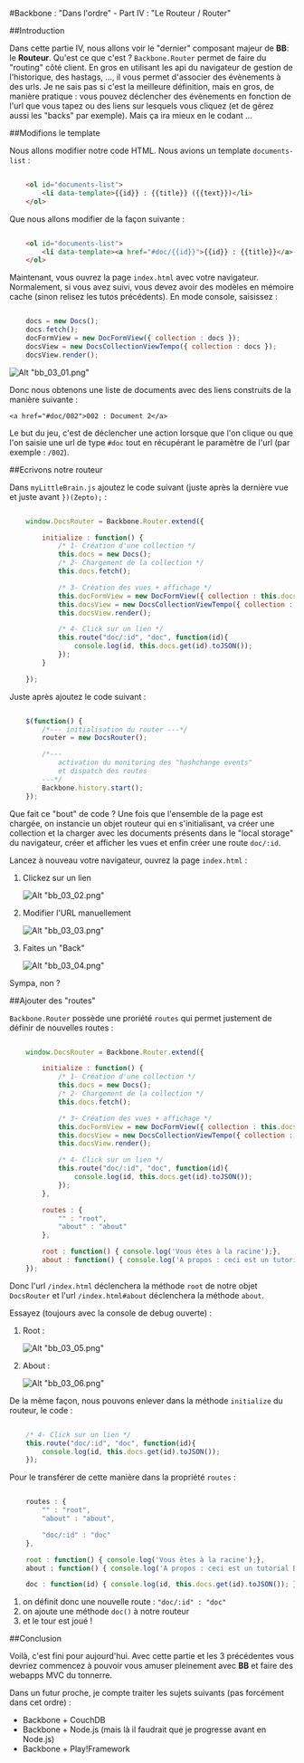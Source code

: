#Backbone : "Dans l'ordre" - Part IV : "Le Routeur / Router"

##Introduction

Dans cette partie IV, nous allons voir le "dernier" composant majeur de **BB**: le **Routeur**.
Qu'est ce que c'est ? `Backbone.Router` permet de faire du "routing" côté client. En gros en utilisant les api du navigateur de gestion de l'historique, des hastags, ..., il vous permet d'associer des évènements à des urls. Je ne sais pas si c'est la meilleure définition, mais en gros, de manière pratique : vous pouvez déclencher des évènements en fonction de l'url que vous tapez ou des liens sur lesquels vous cliquez (et de gérez aussi les "backs" par exemple).
Mais ça ira mieux en le codant ...

##Modifions le template

Nous allons modifier notre code HTML. Nous avions un template `documents-list` :

~~~ html

    <ol id="documents-list">
        <li data-template>{{id}} : {{title}} ({{text}})</li>
    </ol>

~~~

Que nous allons modifier de la façon suivante :

~~~ html

    <ol id="documents-list">
        <li data-template><a href="#doc/{{id}}">{{id}} : {{title}}</a> ({{text}})</li>
    </ol>

~~~

Maintenant, vous ouvrez la page `index.html` avec votre navigateur. Normalement, si vous avez suivi, vous devez avoir des modèles en mémoire cache (sinon relisez les tutos précédents).
En mode console, saisissez :

~~~ javascript

    docs = new Docs();
    docs.fetch();
    docFormView = new DocFormView({ collection : docs });
    docsView = new DocsCollectionViewTempo({ collection : docs });
    docsView.render();

~~~

![Alt "bb_03_01.png"](https://github.com/k33g/articles/raw/master/res/bb_03_01.png)

Donc nous obtenons une liste de documents avec des liens construits de la manière suivante : 

`<a href="#doc/002">002 : Document 2</a>`

Le but du jeu, c'est de déclencher une action lorsque que l'on clique ou que l'on saisie une url de type `#doc` tout en récupérant le paramètre de l'url (par exemple : `/002`).

##Ecrivons notre routeur

Dans `myLittleBrain.js` ajoutez le code suivant (juste après la dernière vue et juste avant `})(Zepto);` :

~~~ javascript

    window.DocsRouter = Backbone.Router.extend({

        initialize : function() {
            /* 1- Création d'une collection */
            this.docs = new Docs();
            /* 2- Chargement de la collection */
            this.docs.fetch();

            /* 3- Création des vues + affichage */
            this.docFormView = new DocFormView({ collection : this.docs });
            this.docsView = new DocsCollectionViewTempo({ collection : this.docs });
            this.docsView.render();

            /* 4- Click sur un lien */
            this.route("doc/:id", "doc", function(id){
                console.log(id, this.docs.get(id).toJSON());
            });
        }

    });

~~~


Juste après ajoutez le code suivant :

~~~ javascript

    $(function() {
        /*--- initialisation du router ---*/
        router = new DocsRouter();

        /*---
            activation du monitoring des "hashchange events"
            et dispatch des routes
        ---*/
        Backbone.history.start();
    });

~~~

Que fait ce "bout" de code ? Une fois que l'ensemble de la page est chargée, on instancie un objet routeur qui en s'initialisant, va créer une collection et la charger avec les documents présents dans le "local storage" du navigateur, créer et afficher les vues et enfin créer une route `doc/:id`.

Lancez à nouveau votre navigateur, ouvrez la page `index.html` :

1. Clickez sur un lien

    ![Alt "bb_03_02.png"](https://github.com/k33g/articles/raw/master/res/bb_03_02.png)

2. Modifier l'URL manuellement

    ![Alt "bb_03_03.png"](https://github.com/k33g/articles/raw/master/res/bb_03_03.png)

3. Faites un "Back"

    ![Alt "bb_03_04.png"](https://github.com/k33g/articles/raw/master/res/bb_03_04.png)

Sympa, non ?


##Ajouter des "routes"


`Backbone.Router` possède une proriété `routes` qui permet justement de définir de nouvelles routes :

~~~ javascript

    window.DocsRouter = Backbone.Router.extend({

        initialize : function() {
            /* 1- Création d'une collection */
            this.docs = new Docs();
            /* 2- Chargement de la collection */
            this.docs.fetch();

            /* 3- Création des vues + affichage */
            this.docFormView = new DocFormView({ collection : this.docs });
            this.docsView = new DocsCollectionViewTempo({ collection : this.docs });
            this.docsView.render();

            /* 4- Click sur un lien */
            this.route("doc/:id", "doc", function(id){
                console.log(id, this.docs.get(id).toJSON());
            });
        },

        routes : {
            "" : "root",
            "about" : "about"
        },

        root : function() { console.log('Vous êtes à la racine');},
        about : function() { console.log('A propos : ceci est un tutorial BackBone');}
    });

~~~

Donc l'url `/index.html` déclenchera la méthode `root` de notre objet `DocsRouter` et l'url `/index.html#about` déclenchera la méthode `about`.

Essayez (toujours avec la console de debug ouverte) :

1. Root :

    ![Alt "bb_03_05.png"](https://github.com/k33g/articles/raw/master/res/bb_03_05.png)

2. About :

    ![Alt "bb_03_06.png"](https://github.com/k33g/articles/raw/master/res/bb_03_06.png)

De la même façon, nous pouvons enlever dans la méthode `initialize` du routeur, le code :

~~~ javascript

    /* 4- Click sur un lien */
    this.route("doc/:id", "doc", function(id){
        console.log(id, this.docs.get(id).toJSON());
    });

~~~

Pour le transférer de cette manière dans la propriété `routes` :

~~~ javascript

    routes : {
        "" : "root",
        "about" : "about",

        "doc/:id" : "doc"
    },

    root : function() { console.log('Vous êtes à la racine');},
    about : function() { console.log('A propos : ceci est un tutorial BackBone');},

    doc : function(id) { console.log(id, this.docs.get(id).toJSON()); }

~~~

1. on définit donc une nouvelle route : `"doc/:id" : "doc"`
2. on ajoute une méthode `doc()` à notre routeur
3. et le tour est joué !

##Conclusion

Voilà, c'est fini pour aujourd'hui. Avec cette partie et les 3 précédentes vous devriez commencez à pouvoir vous amuser pleinement avec **BB** et faire des webapps MVC du tonnerre.

Dans un futur proche, je compte traiter les sujets suivants (pas forcément dans cet ordre) :

- Backbone + CouchDB
- Backbone + Node.js (mais là il faudrait que je progresse avant en Node.js)
- Backbone + Play!Framework


